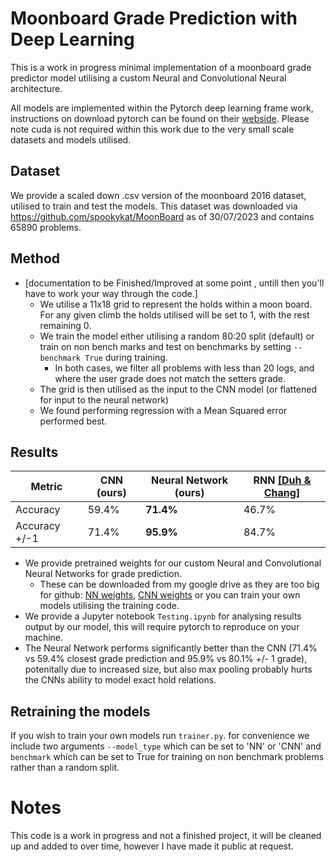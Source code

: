 # Moonboard Grade Prediction with Deep Learning

This is a work in progress minimal implementation of a moonboard grade predictor model utilising a custom Neural and Convolutional Neural architecture.

All models are implemented within the Pytorch deep learning frame work, instructions on download pytorch can be found on their [webside](https://pytorch.org/).
Please note cuda is not required within this work due to the very small scale datasets and models utilised.

## Dataset
We provide a scaled down .csv version of the moonboard 2016 dataset, utilised to train and test the models.
This dataset was downloaded via https://github.com/spookykat/MoonBoard as of 30/07/2023 and contains 65890 problems.

## Method
- [documentation to be Finished/Improved at some point , untill then you'll have to work your way through the code.]
  - We utilise a 11x18 grid to represent the holds within a moon board. For any given climb the holds utilised will be set to 1, with the rest remaining 0.
  - We train the model either utilising a random 80:20 split (default) or train on non bench marks and test on benchmarks by setting ```--benchmark True``` during training.
    - In both cases, we filter all problems with less than 20 logs, and where the user grade does not match the setters grade.
  - The grid is then utilised as the input to the CNN model (or flattened for input to the neural network)
  - We found performing regression with a Mean Squared error performed best.

## Results
| Metric       | CNN (ours) | Neural Network (ours) | RNN [[Duh & Chang]](https://arxiv.org/pdf/2102.01788.pdf) |
| ------------ | ---------- | --------------------- | --------------------------------------------------------- |
| Accuracy     |   59.4%    |   **71.4%**           |        46.7%                                             | 
| Accuracy +/-1|   71.4%    |   **95.9%**           |        84.7%

- We provide pretrained weights for our custom Neural and Convolutional Neural Networks for grade prediction.
  - These can be downloaded from my google drive as they are too big for github: [NN weights](https://drive.google.com/file/d/1HFXFQCYpmgARNR_Hz6o-I2MM4x5toEWF/view?usp=sharing), [CNN weights](https://drive.google.com/file/d/1Latig7ldjil_XG9PhQW6an2mVFuy-6gd/view?usp=sharing) or you can train your own models utilising the training code.
- We provide a Jupyter notebook `Testing.ipynb` for analysing results output by our model, this will require pytorch to reproduce on your machine.
- The Neural Network performs significantly better than the CNN (71.4% vs 59.4% closest grade prediction and 95.9% vs 80.1% +/- 1 grade), potenitally due to increased size, but also max pooling probably hurts the CNNs ability to model exact hold relations.

## Retraining the models
If you wish to train your own models run ```trainer.py```. for convenience we include two arguments ```--model_type``` which can be set to 'NN' or 'CNN' and ```benchmark``` which can be set to True for training on non benchmark problems rather than a random split.

# Notes
This code is a work in progress and not a finished project, it will be cleaned up and added to over time, however I have made it public at request.
